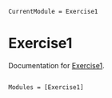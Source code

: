 ```@meta
CurrentModule = Exercise1
```

# Exercise1

Documentation for [Exercise1](https://github.com/schrimpf/Exercise1.jl).

```@index
```

```@autodocs
Modules = [Exercise1]
```
